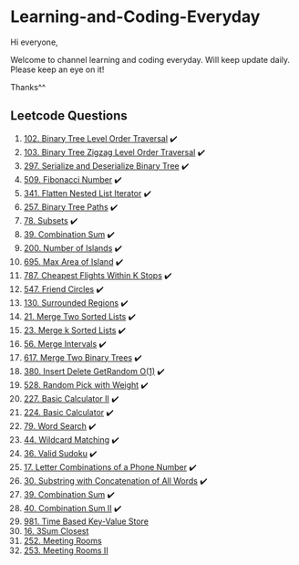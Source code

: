 # Learning-and-Coding-Everyday
Hi everyone,

Welcome to channel learning and coding everyday. Will keep update daily. Please keep an eye on it! 

Thanks^^

## Leetcode Questions
1. [102. Binary Tree Level Order Traversal](https://leetcode.com/problems/binary-tree-level-order-traversal/description/) :heavy_check_mark:
1. [103. Binary Tree Zigzag Level Order Traversal](https://leetcode.com/problems/binary-tree-zigzag-level-order-traversal/description/) :heavy_check_mark:
1. [297. Serialize and Deserialize Binary Tree](https://leetcode.com/problems/serialize-and-deserialize-binary-tree/description/) :heavy_check_mark:
1. [509. Fibonacci Number](https://leetcode.com/problems/fibonacci-number/) :heavy_check_mark:
1. [341. Flatten Nested List Iterator](https://leetcode.com/problems/flatten-nested-list-iterator/) :heavy_check_mark:
1. [257. Binary Tree Paths](https://leetcode.com/problems/binary-tree-paths/) :heavy_check_mark:
1. [78. Subsets](https://leetcode.com/problems/subsets/) :heavy_check_mark:
1. [39. Combination Sum](https://leetcode.com/problems/combination-sum/) :heavy_check_mark:
1. [200. Number of Islands](https://leetcode.com/problems/number-of-islands/) :heavy_check_mark:
1. [695. Max Area of Island](https://leetcode.com/problems/max-area-of-island/) :heavy_check_mark:
1. [787. Cheapest Flights Within K Stops](https://leetcode.com/problems/cheapest-flights-within-k-stops/) :heavy_check_mark:
1. [547. Friend Circles](https://leetcode.com/problems/friend-circles/) :heavy_check_mark:
1. [130. Surrounded Regions](https://leetcode.com/problems/surrounded-regions/) :heavy_check_mark:
1. [21. Merge Two Sorted Lists](https://leetcode.com/problems/merge-two-sorted-lists/) :heavy_check_mark:
1. [23. Merge k Sorted Lists](https://leetcode.com/problems/merge-k-sorted-lists/) :heavy_check_mark:
1. [56. Merge Intervals](https://leetcode.com/problems/merge-intervals/) :heavy_check_mark:
1. [617. Merge Two Binary Trees]() :heavy_check_mark:
1. [380. Insert Delete GetRandom O(1)](https://leetcode.com/problems/insert-delete-getrandom-o1/) :heavy_check_mark:
1. [528. Random Pick with Weight](https://leetcode.com/problems/random-pick-with-weight/) :heavy_check_mark:
1. [227. Basic Calculator II](https://leetcode.com/problems/basic-calculator-ii/) :heavy_check_mark:
1. [224. Basic Calculator](https://leetcode.com/problems/basic-calculator/) :heavy_check_mark:
1. [79. Word Search](https://leetcode.com/problems/word-search/) :heavy_check_mark:
1. [44. Wildcard Matching](https://leetcode.com/problems/wildcard-matching/) :heavy_check_mark:
1. [36. Valid Sudoku](https://leetcode.com/problems/valid-sudoku/) :heavy_check_mark:
1. [17. Letter Combinations of a Phone Number](https://leetcode.com/problems/letter-combinations-of-a-phone-number/)  :heavy_check_mark:
1. [30. Substring with Concatenation of All Words](https://leetcode.com/problems/substring-with-concatenation-of-all-words/)  :heavy_check_mark:
1. [39. Combination Sum](https://leetcode.com/problems/combination-sum/)  :heavy_check_mark:
1. [40. Combination Sum II](https://leetcode.com/problems/combination-sum-ii/)  :heavy_check_mark:
1. [981. Time Based Key-Value Store](https://leetcode.com/problems/time-based-key-value-store/description/)
1. [16. 3Sum Closest](https://leetcode.com/problems/3sum-closest/description/)
1. [252. Meeting Rooms](https://www.cnblogs.com/grandyang/p/5240774.html)
1. [253. Meeting Rooms II](https://www.cnblogs.com/grandyang/p/5244720.html)

